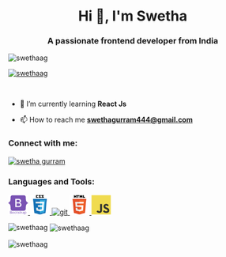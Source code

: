 <h1 align="center">Hi 👋, I'm Swetha</h1>
<h3 align="center">A passionate frontend developer from India</h3>

<p align="left"> <img src="https://komarev.com/ghpvc/?username=swethaag&label=Profile%20views&color=0e75b6&style=flat" alt="swethaag" /> </p>

<p align="left"> <a href="https://github.com/ryo-ma/github-profile-trophy"><img src="https://github-profile-trophy.vercel.app/?username=swethaag" alt="swethaag" /></a> </p>

<p align="left"> <a href="https://twitter.com/" target="blank"><img src="https://img.shields.io/twitter/follow/?logo=twitter&style=for-the-badge" alt="" /></a> </p>



- 🌱 I’m currently learning **React Js**

- 📫 How to reach me **swethagurram444@gmail.com**

<h3 align="left">Connect with me:</h3>
<p align="left">
<a href="https://linkedin.com/in/swetha gurram" target="blank"><img align="center" src="https://raw.githubusercontent.com/rahuldkjain/github-profile-readme-generator/master/src/images/icons/Social/linked-in-alt.svg" alt="swetha gurram" height="30" width="40" /></a>
</p>

<h3 align="left">Languages and Tools:</h3>
<p align="left"> <a href="https://getbootstrap.com" target="_blank" rel="noreferrer"> <img src="https://raw.githubusercontent.com/devicons/devicon/master/icons/bootstrap/bootstrap-plain-wordmark.svg" alt="bootstrap" width="40" height="40"/> </a> <a href="https://www.w3schools.com/css/" target="_blank" rel="noreferrer"> <img src="https://raw.githubusercontent.com/devicons/devicon/master/icons/css3/css3-original-wordmark.svg" alt="css3" width="40" height="40"/> </a> <a href="https://git-scm.com/" target="_blank" rel="noreferrer"> <img src="https://www.vectorlogo.zone/logos/git-scm/git-scm-icon.svg" alt="git" width="40" height="40"/> </a> <a href="https://www.w3.org/html/" target="_blank" rel="noreferrer"> <img src="https://raw.githubusercontent.com/devicons/devicon/master/icons/html5/html5-original-wordmark.svg" alt="html5" width="40" height="40"/> </a> <a href="https://developer.mozilla.org/en-US/docs/Web/JavaScript" target="_blank" rel="noreferrer"> <img src="https://raw.githubusercontent.com/devicons/devicon/master/icons/javascript/javascript-original.svg" alt="javascript" width="40" height="40"/> </a> </p>

<p><img align="left" src="https://github-readme-stats.vercel.app/api/top-langs?username=swethaag&show_icons=true&locale=en&layout=compact" alt="swethaag" /></p>

<p>&nbsp;<img align="center" src="https://github-readme-stats.vercel.app/api?username=swethaag&show_icons=true&locale=en" alt="swethaag" /></p>

<p><img align="center" src="https://github-readme-streak-stats.herokuapp.com/?user=swethaag&" alt="swethaag" /></p>

